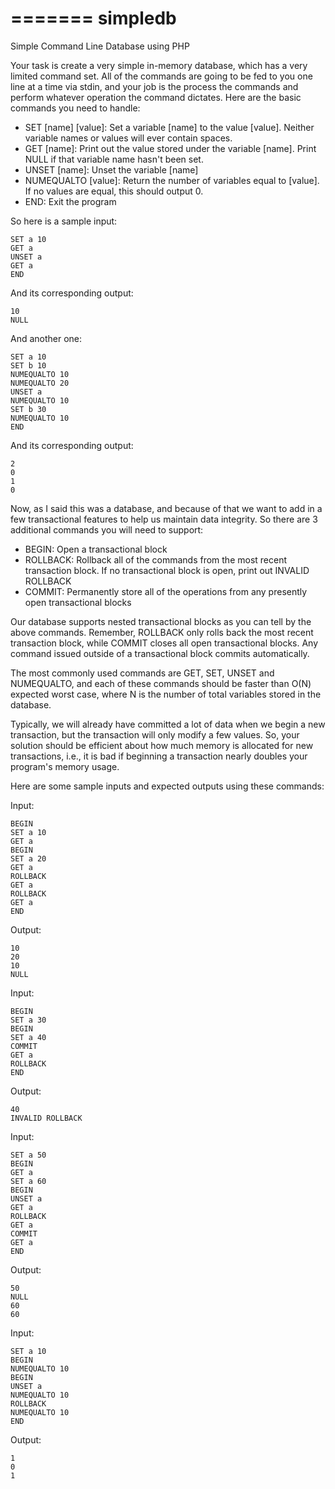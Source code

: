 =======
simpledb
========

Simple Command Line Database using PHP

Your task is create a very simple in-memory database, which has a very limited command set. All of the commands are going to be fed to you one line at a time via stdin, and your job is the process the commands and perform whatever operation the command dictates. Here are the basic commands you need to handle:

* SET [name] [value]: Set a variable [name] to the value [value]. Neither variable names or values will ever contain spaces.
* GET [name]: Print out the value stored under the variable [name]. Print NULL if that variable name hasn't been set.
* UNSET [name]: Unset the variable [name]
* NUMEQUALTO [value]: Return the number of variables equal to [value]. If no values are equal, this should output 0.
* END: Exit the program 

So here is a sample input:

	SET a 10
	GET a
	UNSET a
	GET a
	END

And its corresponding output:

	10
	NULL

And another one:

	SET a 10
	SET b 10
	NUMEQUALTO 10
	NUMEQUALTO 20
	UNSET a
	NUMEQUALTO 10
	SET b 30
	NUMEQUALTO 10
	END

And its corresponding output:

	2
	0
	1
	0

Now, as I said this was a database, and because of that we want to add in a few transactional features to help us maintain data integrity. So there are 3 additional commands you will need to support:

* BEGIN: Open a transactional block
* ROLLBACK: Rollback all of the commands from the most recent transaction block. If no transactional block is open, print out INVALID ROLLBACK
* COMMIT: Permanently store all of the operations from any presently open transactional blocks

Our database supports nested transactional blocks as you can tell by the above commands. Remember, ROLLBACK only rolls back the most recent transaction block, while COMMIT closes all open transactional blocks. Any command issued outside of a transactional block commits automatically.

The most commonly used commands are GET, SET, UNSET and NUMEQUALTO, and each of these commands should be faster than O(N) expected worst case, where N is the number of total variables stored in the database.

Typically, we will already have committed a lot of data when we begin a new transaction, but the transaction will only modify a few values. So, your solution should be efficient about how much memory is allocated for new transactions, i.e., it is bad if beginning a transaction nearly doubles your program's memory usage.

Here are some sample inputs and expected outputs using these commands:

Input:

	BEGIN
	SET a 10
	GET a
	BEGIN
	SET a 20
	GET a
	ROLLBACK
	GET a
	ROLLBACK
	GET a
	END

Output:

	10
	20
	10
	NULL

Input:

	BEGIN
	SET a 30
	BEGIN
	SET a 40
	COMMIT
	GET a
	ROLLBACK
	END

Output:

	40
	INVALID ROLLBACK

Input:

	SET a 50
	BEGIN
	GET a
	SET a 60
	BEGIN
	UNSET a
	GET a
	ROLLBACK
	GET a
	COMMIT
	GET a
	END

Output:

	50
	NULL
	60
	60

Input:

	SET a 10
	BEGIN
	NUMEQUALTO 10
	BEGIN
	UNSET a
	NUMEQUALTO 10
	ROLLBACK
	NUMEQUALTO 10
	END

Output:

	1
	0
	1
